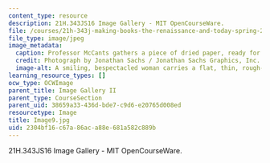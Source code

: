 ```yaml
---
content_type: resource
description: 21H.343JS16 Image Gallery - MIT OpenCourseWare.
file: /courses/21h-343j-making-books-the-renaissance-and-today-spring-2016/2304bf16c67a86aca88e681a582c889b_Image9.jpg
file_type: image/jpeg
image_metadata:
  caption: Professor McCants gathers a piece of dried paper, ready for printing.
  credit: Photograph by Jonathan Sachs / Jonathan Sachs Graphics, Inc.
  image-alt: A smiling, bespectacled woman carries a flat, thin, rough-edged object.
learning_resource_types: []
ocw_type: OCWImage
parent_title: Image Gallery II
parent_type: CourseSection
parent_uid: 38659a33-436d-bde7-c9d6-e20765d008ed
resourcetype: Image
title: Image9.jpg
uid: 2304bf16-c67a-86ac-a88e-681a582c889b
---
```

21H.343JS16 Image Gallery - MIT OpenCourseWare.

